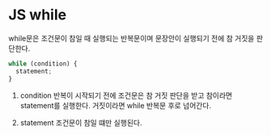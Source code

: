 # JS while

while문은 조건문이 참일 때 실행되는 반복문이며 문장안이 실행되기 전에 참 거짓을 판단한다.

```javascript
while (condition) {
  statement;
}
```

1. condition
   반복이 시작되기 전에 조건문은 참 거짓 판단을 받고 참이라면 statement를 실행한다. 거짓이라면 while 반복문 후로 넘어간다.

2. statement
   조건문이 참일 떄만 실행된다.
